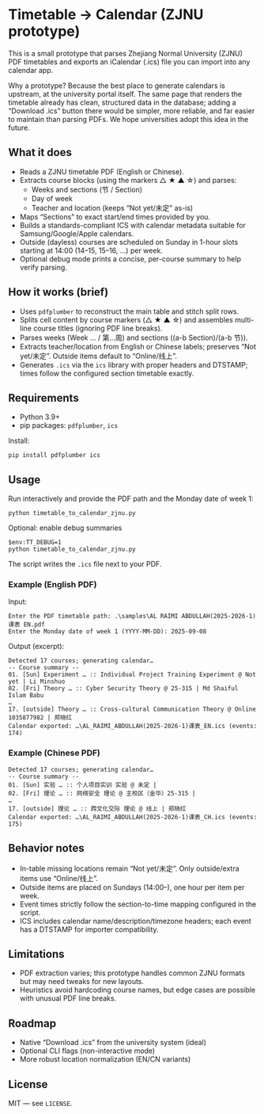 # Timetable → Calendar (ZJNU prototype)

This is a small prototype that parses Zhejiang Normal University (ZJNU) PDF timetables and exports an iCalendar (.ics) file you can import into any calendar app.

Why a prototype? Because the best place to generate calendars is upstream, at the university portal itself. The same page that renders the timetable already has clean, structured data in the database; adding a “Download .ics” button there would be simpler, more reliable, and far easier to maintain than parsing PDFs. We hope universities adopt this idea in the future.

## What it does

- Reads a ZJNU timetable PDF (English or Chinese).
- Extracts course blocks (using the markers △ ★ ▲ ☆) and parses:
  - Weeks and sections (节 / Section)
  - Day of week
  - Teacher and location (keeps “Not yet/未定” as-is)
- Maps “Sections” to exact start/end times provided by you.
- Builds a standards-compliant ICS with calendar metadata suitable for Samsung/Google/Apple calendars.
- Outside (dayless) courses are scheduled on Sunday in 1-hour slots starting at 14:00 (14–15, 15–16, …) per week.
- Optional debug mode prints a concise, per-course summary to help verify parsing.

## How it works (brief)

- Uses `pdfplumber` to reconstruct the main table and stitch split rows.
- Splits cell content by course markers (△ ★ ▲ ☆) and assembles multi-line course titles (ignoring PDF line breaks).
- Parses weeks (Week … / 第…周) and sections ((a-b Section)/(a-b 节)).
- Extracts teacher/location from English or Chinese labels; preserves “Not yet/未定”. Outside items default to “Online/线上”.
- Generates `.ics` via the `ics` library with proper headers and DTSTAMP; times follow the configured section timetable exactly.

## Requirements

- Python 3.9+
- pip packages: `pdfplumber`, `ics`

Install:

```pwsh
pip install pdfplumber ics
```

## Usage

Run interactively and provide the PDF path and the Monday date of week 1:

```pwsh
python timetable_to_calendar_zjnu.py
```

Optional: enable debug summaries

```pwsh
$env:TT_DEBUG=1
python timetable_to_calendar_zjnu.py
```

The script writes the `.ics` file next to your PDF.

### Example (English PDF)

Input:

```text
Enter the PDF timetable path: .\samples\AL RAIMI ABDULLAH(2025-2026-1)课表 EN.pdf
Enter the Monday date of week 1 (YYYY-MM-DD): 2025-09-08
```

Output (excerpt):

```text
Detected 17 courses; generating calendar…
-- Course summary --
01. [Sun] Experiment … :: Individual Project Training Experiment @ Not yet | Li Minshuo
02. [Fri] Theory … :: Cyber Security Theory @ 25-315 | Md Shaiful Islam Babu
…
17. [outside] Theory … :: Cross-cultural Communication Theory @ Online 1035877982 | 郑晓红
Calendar exported: …\AL_RAIMI_ABDULLAH(2025-2026-1)课表_EN.ics (events: 174)
```

### Example (Chinese PDF)

```text
Detected 17 courses; generating calendar…
-- Course summary --
01. [Sun] 实验 … :: 个人项目实训 实验 @ 未定 |
02. [Fri] 理论 … :: 网络安全 理论 @ 主校区（金华）25-315 |
…
17. [outside] 理论 … :: 跨文化交际 理论 @ 线上 | 郑晓红
Calendar exported: …\AL_RAIMI_ABDULLAH(2025-2026-1)课表_CH.ics (events: 175)
```

## Behavior notes

- In-table missing locations remain “Not yet/未定”. Only outside/extra items use “Online/线上”.
- Outside items are placed on Sundays (14:00–), one hour per item per week.
- Event times strictly follow the section-to-time mapping configured in the script.
- ICS includes calendar name/description/timezone headers; each event has a DTSTAMP for importer compatibility.

## Limitations

- PDF extraction varies; this prototype handles common ZJNU formats but may need tweaks for new layouts.
- Heuristics avoid hardcoding course names, but edge cases are possible with unusual PDF line breaks.

## Roadmap

- Native “Download .ics” from the university system (ideal)
- Optional CLI flags (non-interactive mode)
- More robust location normalization (EN/CN variants)

## License

MIT — see `LICENSE`.
